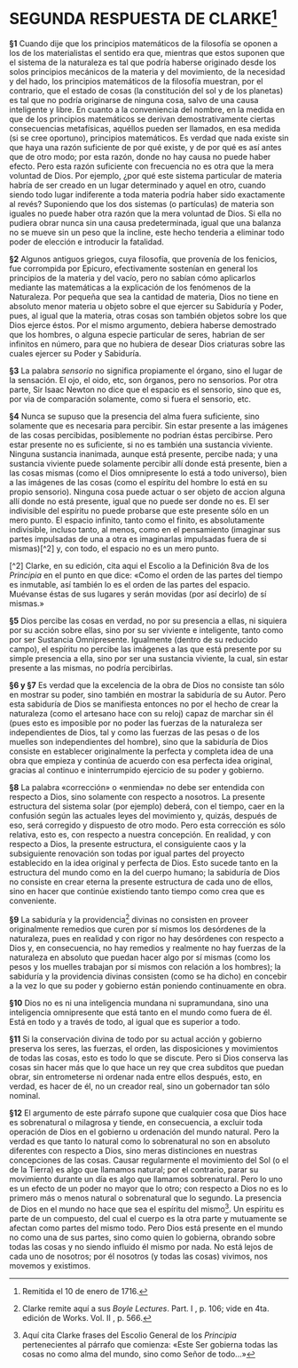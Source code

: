 # SEGUNDA RESPUESTA DE CLARKE[^1]

[^1]: Remitida el 10 de enero de 1716.

**§1** Cuando dije que los principios matemáticos de la filosofía
se oponen a los de los materialistas el sentido era que,
mientras que estos suponen que el sistema de la naturaleza es tal
que podría haberse originado desde los solos principios mecánicos
de la materia y del movimiento, de la necesidad y del hado,
los principios matemáticos de la filosofía muestran, por el contrario,
que el estado de cosas (la constitución del sol y de los planetas)
es tal que no podría originarse de ninguna cosa, salvo de
una causa inteligente y libre. En cuanto a la conveniencia del nombre,
en la medida en que de los principios matemáticos se derivan
demostrativamente ciertas consecuencias metafísicas, aquéllos
pueden ser llamados, en esa medida (si se cree oportuno), principios
matemáticos. Es verdad que nada existe sin que haya una
razón suficiente de por qué existe, y de por qué es así antes que
de otro modo; por esta razón, donde no hay causa no puede haber
efecto. Pero esta razón suficiente con frecuencia no es otra
que la mera voluntad de Dios. Por ejemplo, ¿por qué este sistema
particular de materia habría de ser creado en un lugar determinado
y aquel en otro, cuando siendo todo lugar indiferente a
toda materia podría haber sido exactamente al revés? Suponiendo
que los dos sistemas (o partículas) de materia son iguales no
puede haber otra razón que la mera voluntad de Dios. Si ella
no pudiera obrar nunca sin una causa predeterminada, igual
que una balanza no se mueve sin un peso que la incline, este
hecho tenderia a eliminar todo poder de elección e introducir la
fatalidad.

**§2** Algunos antiguos griegos, cuya filosofía, que provenía
de los fenicios, fue corrompida por Epicuro, efectivamente sostenían
en general los principios de la materia y del vacío, pero
no sabían cómo aplicarlos mediante las matemáticas a la explicación
de los fenómenos de la Naturaleza. Por pequeña que sea la
cantidad de materia, Dios no tiene en absoluto menor materia
u objeto sobre el que ejercer su Sabiduría y Poder, pues, al igual
que la materia, otras cosas son también objetos sobre los que
Dios ejerce éstos. Por el mismo argumento, debiera haberse demostrado
que los hombres, o alguna especie particular de seres,
habrian de ser infinitos en número, para que no hubiera de desear
Dios criaturas sobre las cuales ejercer su Poder y Sabiduría.

**§3** La palabra *sensorio* no significa propiamente el órgano,
sino el lugar de la sensación. El ojo, el oido, etc, son órganos,
pero no sensorios. Por otra parte, Sir Isaac Newton no dice que
el espacio es el sensorio, sino que es, por via de comparación
solamente, como si fuera el sensorio, etc.

**§4** Nunca se supuso que la presencia del alma fuera suficiente,
sino solamente que es necesaria para percibir. Sin estar
presente a las imágenes de las cosas percibidas, posiblemente no
podrian éstas percibirse. Pero estar presente no es suficiente, si
no es también una sustancia viviente. Ninguna sustancia inanimada,
aunque está presente, percibe nada; y una sustancia viviente
puede solamente percibir allí donde está presente, bien a
las cosas mismas (como el Dios omnipresente lo está a todo universo),
bien a las imágenes de las cosas (como el espíritu del
hombre lo está en su propio sensorio). Ninguna cosa puede actuar
o ser objeto de accion alguna allí donde no está presente,
igual que no puede ser donde no es. El ser indivisible del espíritu
no puede probarse que este presente sólo en un mero punto.
El espacio infinito, tanto como el finito, es absolutamente indivisible,
incluso tanto, al menos, como en el pensamiento (imaginar
sus partes impulsadas de una a otra es imaginarlas impulsadas
fuera de si mismas)[^2] y, con todo, el espacio no es un mero
punto.

[^2] Clarke, en su edición, cita aqui el Escolio a la Definición 8va de los
*Principia* en el punto en que dice: «Como el orden de las partes del tiempo
es inmutable, así también lo es el orden de las partes del espacio. Muévanse
éstas de sus lugares y serán movidas (por así decirlo) de sí mismas.»

**§5** Dios percibe las cosas en verdad, no por su presencia
a ellas, ni siquiera por su acción sobre ellas, sino por su ser viviente
e inteligente, tanto como por ser Sustancia Omnipresente.
Igualmente (dentro de su reducido campo), el espíritu no percibe
las imágenes a las que está presente por su simple presencia
a ella, sino por ser una sustancia viviente, la cual, sin estar presente
a las mismas, no podría percibirlas.

**§6 y §7** Es verdad que la excelencia de la obra de Dios no
consiste tan sólo en mostrar su poder, sino también en mostrar
la sabiduría de su Autor. Pero esta sabiduría de Dios se manifiesta
entonces no por el hecho de crear la naturaleza (como el
artesano hace con su reloj) capaz de marchar sin él (pues esto es
imposible por no poder las fuerzas de la naturaleza ser independientes
de Dios, tal y como las fuerzas de las pesas o de los muelles
son independientes del hombre), sino que la sabiduría de
Dios consiste en establecer originalmente la perfecta y completa
idea de una obra que empieza y continúa de acuerdo con esa
perfecta idea original, gracias al continuo e ininterrumpido ejercicio
de su poder y gobierno.

**§8** La palabra «corrección» o «enmienda» no debe ser entendida
con respecto a Dios, sino solamente con respecto a nosotros.
La presente estructura del sistema solar (por ejemplo) deberá,
con el tiempo, caer en la confusión según las actuales leyes
del movimiento y, quizás, después de eso, será corregido y dispuesto
de otro modo. Pero esta corrección es sólo relativa, esto
es, con respecto a nuestra concepción. En realidad, y con respecto
a Dios, la presente estructura, el consiguiente caos y la subsiguiente
renovación son todas por igual partes del proyecto establecido
en la idea original y perfecta de Dios. Esto sucede tanto
en la estructura del mundo como en la del cuerpo humano; la sabiduría
de Dios no consiste en crear eterna la presente estructura
de cada uno de ellos, sino en hacer que continúe existiendo tanto
tiempo como crea que es conveniente.

**§9** La sabiduría y la providencia[^3] divinas no consisten en
proveer originalmente remedios que curen por sí mismos los desórdenes
de la naturaleza, pues en realidad y con rigor no hay
desórdenes con respecto a Dios y, en consecuencia, no hay remedios
y realmente no hay fuerzas de la naturaleza en absoluto que
puedan hacer algo por sí mismas (como los pesos y los muelles
trabajan por sí mismos con relación a los hombres); la sabiduría
y la providencia divinas consisten (como se ha dicho) en concebir
a la vez lo que su poder y gobierno están poniendo continuamente
en obra.

[^3]: Clarke remite aquí a sus *Boyle Lectures*. Part. I , p. 106; vide en
4ta. edición de Works. Vol. II , p. 566.

**§10** Dios no es ni una inteligencia mundana ni supramundana,
sino una inteligencia omnipresente que está tanto en el mundo
como fuera de él. Está en todo y a través de todo, al igual
que es superior a todo.

**§11** Si la conservación divina de todo por su actual acción
y gobierno preserva los seres, las fuerzas, el orden, las disposiciones
y movimientos de todas las cosas, esto es todo lo que se
discute. Pero si Dios conserva las cosas sin hacer más que lo que
hace un rey que crea subditos que puedan obrar, sin entrometerse
ni ordenar nada entre ellos después, esto, en verdad, es hacer de
él, no un creador real, sino un gobernador tan sólo nominal.

**§12** El argumento de este párrafo supone que cualquier cosa
que Dios hace es sobrenatural o milagrosa y tiende, en consecuencia,
a excluir toda operación de Dios en el gobierno u ordenación
del mundo natural. Pero la verdad es que tanto lo natural
como lo sobrenatural no son en absoluto diferentes con respecto
a Dios, sino meras distinciones en nuestras concepciones de las
cosas. Causar regularmente el movimiento del Sol (o el de la
Tierra) es algo que llamamos natural; por el contrario, parar su
movimiento durante un día es algo que llamamos sobrenatural.
Pero lo uno es un efecto de un poder no mayor que lo otro; con
respecto a Dios no es lo primero más o menos natural o sobrenatural
que lo segundo. La presencia de Dios en el mundo no hace
que sea el espíritu del mismo[^4]. Un espíritu es parte de un compuesto,
del cual el cuerpo es la otra parte y mutuamente se afectan
como partes del mismo todo. Pero Dios está presente en el
mundo no como una de sus partes, sino como quien lo gobierna,
obrando sobre todas las cosas y no siendo influido él mismo por
nada. No está lejos de cada uno de nosotros; por él nosotros (y
todas las cosas) vivimos, nos movemos y existimos.

[^4]: Aquí cita Clarke frases del Escolio General de los *Principia* pertenecientes
al párrafo que comienza: «Este Ser gobierna todas las cosas no
como alma del mundo, sino como Señor de todo...»
